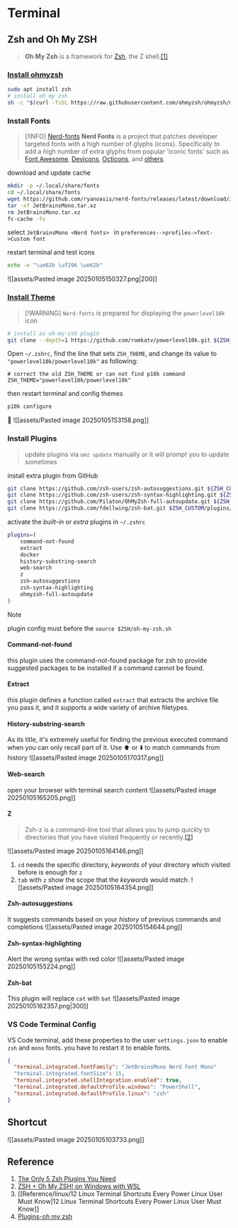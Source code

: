 # Terminal

## Zsh and Oh My ZSH

> __Oh My Zsh__ is a framework for [Zsh](https://www.zsh.org), the Z shell.[\[1\]](https://github.com/ohmyzsh/ohmyzsh/wiki/Installing-ZSH)

### [Install ohmyzsh](https://github.com/ohmyzsh/ohmyzsh?tab=readme-ov-file#basic-installation)

```bash
sudo apt install zsh
# install oh my zsh
sh -c "$(curl -fsSL https://raw.githubusercontent.com/ohmyzsh/ohmyzsh/master/tools/install.sh)"
```

### Install Fonts

> [!INFO] [Nerd-fonts](https://github.com/ryanoasis/nerd-fonts)
> __Nerd Fonts__ is a project that patches developer targeted fonts with a high number of glyphs (icons). Specifically to add a high number of extra glyphs from popular 'iconic fonts' such as [Font Awesome](https://github.com/FortAwesome/Font-Awesome), [Devicons](https://github.com/devicons/devicon), [Octicons](https://github.com/primer/octicons), and [others](https://github.com/ryanoasis/nerd-fonts#glyph-sets).

download and update cache

```bash
mkdir -p ~/.local/share/fonts
cd ~/.local/share/fonts
wget https://github.com/ryanoasis/nerd-fonts/releases/latest/download/JetBrainsMono.tar.xz
tar -xf JetBrainsMono.tar.xz
rm JetBrainsMono.tar.xz
fc-cache -fv
```

select `JetBrainsMono <Nerd fonts> ` in `preferences-->profiles->Text->Custom font`

restart terminal and test icons

```bash
echo -e "\ue62b \uf296 \ue62b"
```

![[assets/Pasted image 20250105150327.png|200]]

### [Install Theme](https://github.com/romkatv/powerlevel10k?tab=readme-ov-file#oh-my-zsh)

> [!WARNING] `Nerd-fonts` is prepared for displaying the `powerlevel10k` icon

```bash
# install as oh-my-zsh plugin
git clone --depth=1 https://github.com/romkatv/powerlevel10k.git ${ZSH_CUSTOM:-$HOME/.oh-my-zsh/custom}/themes/powerlevel10k
```

Open `~/.zshrc`, find the line that sets `ZSH_THEME`, and change its value to `"powerlevel10k/powerlevel10k"` as following:

```text
# correct the old ZSH_THEME or can not find p10k command
ZSH_THEME="powerlevel10k/powerlevel10k"
```

then restart terminal and config themes

```bash
p10k configure
```

🥳
![[assets/Pasted image 20250105153158.png]]

### Install Plugins

> update plugins via `omz update` manually or it will prompt you to update sometimes

install extra plugin from GitHub

```bash
git clone https://github.com/zsh-users/zsh-autosuggestions.git ${ZSH_CUSTOM:-~/.oh-my-zsh/custom}/plugins/zsh-autosuggestions
git clone https://github.com/zsh-users/zsh-syntax-highlighting.git ${ZSH_CUSTOM:-~/.oh-my-zsh/custom}/plugins/zsh-syntax-highlighting
git clone https://github.com/Pilaton/OhMyZsh-full-autoupdate.git ${ZSH_CUSTOM:-~/.oh-my-zsh/custom}/plugins/ohmyzsh-full-autoupdate
git clone https://github.com/fdellwing/zsh-bat.git $ZSH_CUSTOM/plugins/zsh-bat
```

activate the _built-in_ or _extra_ plugins in `~/.zshrc`

```bash
plugins=(
    command-not-found
    extract
    docker
    history-substring-search
    web-search
    z
    zsh-autosuggestions
    zsh-syntax-highlighting
    ohmyzsh-full-autoupdate
)
```

> [!NOTE]
 > plugin config must before the `source $ZSH/oh-my-zsh.sh`

#### Command-not-found

this plugin uses the command-not-found package for zsh to provide suggested packages to be installed if a command cannot be found.

#### Extract

this plugin defines a function called `extract` that extracts the archive file you pass it, and it supports a wide variety of archive filetypes.

#### History-substring-search

As its title, it's extremely useful for finding the previous executed command when you can only recall part of it.
Use ⬆️ or ⬇️ to match commands from history
![[assets/Pasted image 20250105170317.png]]

#### Web-search

open your browser with terminal search content
![[assets/Pasted image 20250105165205.png]]

#### Z

> Zsh-z is a command-line tool that allows you to jump quickly to directories that you have visited frequently or recently.[\[2\]](https://github.com/agkozak/zsh-z)

![[assets/Pasted image 20250105164146.png]]
1. `cd` needs the specific directory, _keywords_ of your directory which visited before is enough for `z`
2. `tab` with `z` show the scope that the _keywords_ would match.
![[assets/Pasted image 20250105164354.png]]

#### Zsh-autosuggestions

It suggests commands based on your _history_ of previous commands and completions
![[assets/Pasted image 20250105154644.png]]

#### Zsh-syntax-highlighting

Alert the wrong syntax with red color
![[assets/Pasted image 20250105155224.png]]

#### Zsh-bat

This plugin will replace `cat` with `bat`
![[assets/Pasted image 20250105162357.png|300]]

### VS Code Terminal Config

VS Code terminal, add these properties to the user `settings.json` to enable `zsh`
and `mono` fonts. you have to restart it to enable fonts.

```json
{
  "terminal.integrated.fontFamily": "JetBrainsMono Nerd Font Mono"
  "terminal.integrated.fontSize": 15,
  "terminal.integrated.shellIntegration.enabled": true,
  "terminal.integrated.defaultProfile.windows": "PowerShell",
  "terminal.integrated.defaultProfile.linux": "zsh"
}
```

## Shortcut

![[assets/Pasted image 20250105103733.png]]

## Reference

1. [The Only 5 Zsh Plugins You Need](https://catalins.tech/zsh-plugins/)
2. [ZSH + Oh My ZSH! on Windows with WSL](https://dev.to/equiman/zsh-on-windows-with-wsl-1jck)
3. [[Reference/linux/12 Linux Terminal Shortcuts Every Power Linux User Must Know|12 Linux Terminal Shortcuts Every Power Linux User Must Know]]
4. [Plugins-oh my zsh](https://github.com/ohmyzsh/ohmyzsh/wiki/Plugins)
